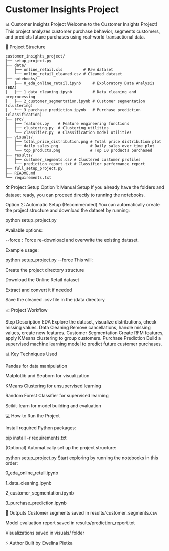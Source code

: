 # Customer Insights Project
📊 Customer Insights Project
Welcome to the Customer Insights Project!
This project analyzes customer purchase behavior, segments customers, and predicts future purchases using real-world transactional data.

📁 Project Structure
```plaintext
customer_insights_project/
├── setup_project.py
├── data/
│   ├── online_retail.xls         # Raw dataset
│   └── online_retail_cleaned.csv # Cleaned dataset
├── notebooks/
│   ├── 0_eda_online_retail.ipynb     # Exploratory Data Analysis (EDA)
│   ├── 1_data_cleaning.ipynb         # Data cleaning and preprocessing
│   ├── 2_customer_segmentation.ipynb # Customer segmentation (clustering)
│   └── 3_purchase_prediction.ipynb   # Purchase prediction (classification)
├── src/
│   ├── features.py    # Feature engineering functions
│   ├── clustering.py  # Clustering utilities
│   └── classifier.py  # Classification model utilities
├── visuals/
│   ├── total_price_distribution.png # Total price distribution plot
│   ├── daily_sales.png              # Daily sales over time plot
│   └── top_products.png             # Top 10 products purchased
├── results/
│   ├── customer_segments.csv # Clustered customer profiles
│   └── prediction_report.txt # Classifier performance report
├── full_setup_project.py
├── README.md
└── requirements.txt
```

🛠️ Project Setup
Option 1: Manual Setup
If you already have the folders and dataset ready, you can proceed directly to running the notebooks.

Option 2: Automatic Setup (Recommended)
You can automatically create the project structure and download the dataset by running:

python setup_project.py

Available options:

--force : Force re-download and overwrite the existing dataset.

Example usage:


python setup_project.py --force
This will:

Create the project directory structure

Download the Online Retail dataset

Extract and convert it if needed

Save the cleaned .csv file in the /data directory

📈 Project Workflow

Step	Description
EDA	Explore the dataset, visualize distributions, check missing values.
Data Cleaning	Remove cancellations, handle missing values, create new features.
Customer Segmentation	Create RFM features, apply KMeans clustering to group customers.
Purchase Prediction	Build a supervised machine learning model to predict future customer purchases.

📊 Key Techniques Used

Pandas for data manipulation

Matplotlib and Seaborn for visualization

KMeans Clustering for unsupervised learning

Random Forest Classifier for supervised learning

Scikit-learn for model building and evaluation


💻 How to Run the Project

Install required Python packages:

pip install -r requirements.txt

(Optional) Automatically set up the project structure:

python setup_project.py
Start exploring by running the notebooks in this order:

0_eda_online_retail.ipynb

1_data_cleaning.ipynb

2_customer_segmentation.ipynb

3_purchase_prediction.ipynb




📂 Outputs
Customer segments saved in results/customer_segments.csv

Model evaluation report saved in results/prediction_report.txt

Visualizations saved in visuals/ folder

⚡ Author
Built by Ewelina Pietka


